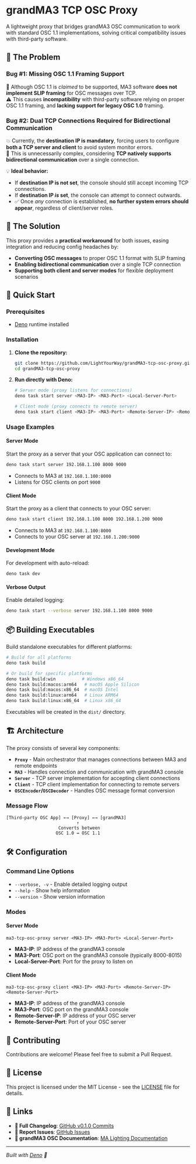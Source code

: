 # grandMA3 TCP OSC Proxy
A lightweight proxy that bridges grandMA3 OSC communication to work with standard OSC 1.1 implementations, solving critical compatibility issues with third-party software.

## 🐞 The Problem

### Bug #1: Missing OSC 1.1 Framing Support  
📡 Although OSC 1.1 is *claimed* to be supported, MA3 software **does not implement SLIP framing** for OSC messages over TCP.  
⚠️ This causes **incompatibility** with third-party software relying on proper OSC 1.1 framing, and **lacking support for legacy OSC 1.0** framing.

### Bug #2: Dual TCP Connections Required for Bidirectional Communication  
💥 Currently, the **destination IP is mandatory**, forcing users to configure **both a TCP server and client** to avoid system monitor errors.  
🧩 This is unnecessarily complex, considering **TCP natively supports bidirectional communication** over a single connection.  

💡 **Ideal behavior:**
- If **destination IP is not set**, the console should still accept incoming TCP connections.
- If **destination IP *is* set**, the console can attempt to connect outwards.
- ✅ Once *any* connection is established, **no further system errors should appear**, regardless of client/server roles.

## 🔧 The Solution

This proxy provides a **practical workaround** for both issues, easing integration and reducing config headaches by:

- **Converting OSC messages** to proper OSC 1.1 format with SLIP framing
- **Enabling bidirectional communication** over a single TCP connection
- **Supporting both client and server modes** for flexible deployment scenarios

## 🚀 Quick Start

### Prerequisites
- [Deno](https://deno.land/) runtime installed

### Installation

1. **Clone the repository:**
   ```bash
   git clone https://github.com/LightYourWay/grandMA3-tcp-osc-proxy.git
   cd grandMA3-tcp-osc-proxy
   ```

2. **Run directly with Deno:**
   ```bash
   # Server mode (proxy listens for connections)
   deno task start server <MA3-IP> <MA3-Port> <Local-Server-Port>
   
   # Client mode (proxy connects to remote server)
   deno task start client <MA3-IP> <MA3-Port> <Remote-Server-IP> <Remote-Server-Port>
   ```

### Usage Examples

#### Server Mode
Start the proxy as a server that your OSC application can connect to:
```bash
deno task start server 192.168.1.100 8000 9000
```
- Connects to MA3 at `192.168.1.100:8000`
- Listens for OSC clients on port `9000`

#### Client Mode  
Start the proxy as a client that connects to your OSC server:
```bash
deno task start client 192.168.1.100 8000 192.168.1.200 9000
```
- Connects to MA3 at `192.168.1.100:8000`
- Connects to your OSC server at `192.168.1.200:9000`

#### Development Mode
For development with auto-reload:
```bash
deno task dev
```

#### Verbose Output
Enable detailed logging:
```bash
deno task start --verbose server 192.168.1.100 8000 9000
```

## 📦 Building Executables

Build standalone executables for different platforms:

```bash
# Build for all platforms
deno task build

# Or build for specific platforms
deno task build:win          # Windows x86_64
deno task build:macos:arm64   # macOS Apple Silicon
deno task build:macos:x86_64  # macOS Intel
deno task build:linux:arm64   # Linux ARM64
deno task build:linux:x86_64  # Linux x86_64
```

Executables will be created in the `dist/` directory.

## 🏗️ Architecture

The proxy consists of several key components:

- **`Proxy`** - Main orchestrator that manages connections between MA3 and remote endpoints
- **`MA3`** - Handles connection and communication with grandMA3 console
- **`Server`** - TCP server implementation for accepting client connections
- **`Client`** - TCP client implementation for connecting to remote servers
- **`OSCEncoder`/`OSCDecoder`** - Handles OSC message format conversion

### Message Flow

```
[Third-party OSC App] ←→ [Proxy] ←→ [grandMA3]
                           ↑
                    Converts between
                   OSC 1.0 ↔ OSC 1.1
```

## 🛠️ Configuration

### Command Line Options

- `--verbose, -v` - Enable detailed logging output
- `--help` - Show help information
- `--version` - Show version information

### Modes

#### Server Mode
```
ma3-tcp-osc-proxy server <MA3-IP> <MA3-Port> <Local-Server-Port>
```
- **MA3-IP**: IP address of the grandMA3 console
- **MA3-Port**: OSC port on the grandMA3 console (typically 8000-8015)
- **Local-Server-Port**: Port for the proxy to listen on

#### Client Mode
```
ma3-tcp-osc-proxy client <MA3-IP> <MA3-Port> <Remote-Server-IP> <Remote-Server-Port>
```
- **MA3-IP**: IP address of the grandMA3 console
- **MA3-Port**: OSC port on the grandMA3 console
- **Remote-Server-IP**: IP address of your OSC server
- **Remote-Server-Port**: Port of your OSC server

## 🤝 Contributing

Contributions are welcome! Please feel free to submit a Pull Request.

## 📄 License

This project is licensed under the MIT License - see the [LICENSE](LICENSE) file for details.

## 🔗 Links

- **🔗 Full Changelog**: [GitHub v0.1.0 Commits](https://github.com/LightYourWay/grandMA3-tcp-osc-proxy/commits/v0.1.0)
- **🐛 Report Issues**: [GitHub Issues](https://github.com/LightYourWay/grandMA3-tcp-osc-proxy/issues)
- **📖 grandMA3 OSC Documentation**: [MA Lighting Documentation](https://help.malighting.com/grandMA3/2.2/HTML/remote_inputs_osc.html)

---

*Built with [Deno](https://deno.land/) 🦕*
